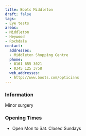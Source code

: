 ```yaml
---
title: Boots Middleton
draft: false
tags:
- Eye tests
areas:
- Middleton
- Heywood
- Rochdale
contact:
  addresses:
  - Middleton Shopping Centre
  phone:
  - 0161 655 3021
  - 0345 125 3758
  web_addresses:
  - http://www.boots.com/opticians
---
```


### Information
Minor surgery

### Opening Times
* Open Mon to Sat.  Closed Sundays

